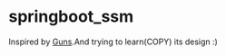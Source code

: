 # springboot_ssm
Inspired by <a href="https://github.com/stylefeng/Guns">Guns</a>.And trying to learn(COPY) its design :)
